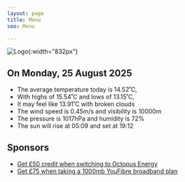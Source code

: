 ```yaml
---
layout: page
title: Menu
seo: Menu

---
```


![Logo](/images/logo.jpg){:width="832px"}

<!-- weather_marker starts -->
## On Monday, 25 August 2025

- The average temperature today is 14.52˚C,
- With highs of 15.54˚C and lows of 13.15˚C,
- It may feel like 13.91˚C with broken clouds
- The wind speed is 0.45m/s and visibility is 10000m
- The pressure is 1017hPa and humidity is 72%
- The sun will rise at 05:09 and set at 19:12

<!-- weather_marker ends -->

## Sponsors

- [Get £50 credit when switching to Octopus Energy](https://bit.ly/3oD1nnS)
- [Get £75 when taking a 1000mb YouFibre broadband plan](https://aklam.io/91zWhU?)
